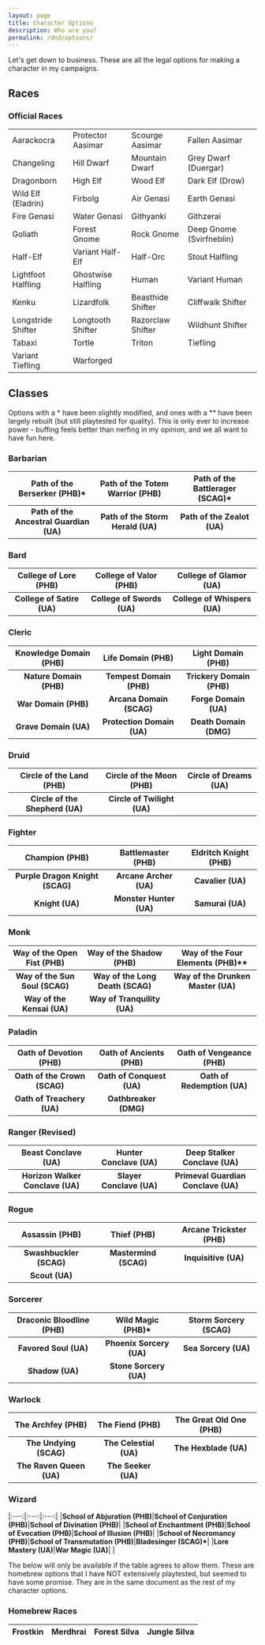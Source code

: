 ```yaml
---
layout: page
title: Character Options
description: Who are you?
permalink: /dnd/options/
---
```

Let's get down to business. These are all the legal options for making a character in my campaigns.

## Races
### Official Races
<table class="tg">
  <tr>
    <td>Aarackocra</td>
    <td> Protector Aasimar</td>
    <td>Scourge Aasimar</td>
    <td>Fallen Aasimar</td>
  </tr>
  <tr>
    <td>Changeling</td>
    <td>Hill Dwarf</td>
    <td>Mountain Dwarf</td>
    <td>Grey Dwarf (Duergar)</td>
  </tr>
  <tr>
    <td>Dragonborn</td>
    <td>High Elf</td>
    <td>Wood Elf</td>
    <td>Dark Elf (Drow)</td>
  </tr>
  <tr>
    <td>Wild Elf (Eladrin)</td>
    <td>Firbolg</td>
    <td>Air Genasi</td>
    <td>Earth Genasi</td>
  </tr>
  <tr>
    <td>Fire Genasi</td>
    <td>Water Genasi</td>
    <td>Githyanki</td>
    <td>Githzerai</td>
  </tr>
  <tr>
    <td>Goliath</td>
    <td>Forest Gnome</td>
    <td>Rock Gnome</td>
    <td>Deep Gnome (Svirfneblin)</td>
  </tr>
  <tr>
    <td>Half-Elf</td>
    <td>Variant Half-Elf</td>
    <td>Half-Orc</td>
    <td>Stout Halfling</td>
  </tr>
  <tr>
    <td>Lightfoot Halfling</td>
    <td>Ghostwise Halfling</td>
    <td>Human</td>
    <td>Variant Human</td>
  </tr>
  <tr>
    <td>Kenku</td>
    <td>Lizardfolk</td>
    <td>Beasthide Shifter</td>
    <td>Cliffwalk Shifter</td>
  </tr>
  <tr>
    <td>Longstride Shifter</td>
    <td>Longtooth Shifter</td>
    <td>Razorclaw Shifter</td>
    <td>Wildhunt Shifter</td>
  </tr>
  <tr>
    <td>Tabaxi</td>
    <td>Tortle</td>
    <td>Triton</td>
    <td>Tiefling</td>
  </tr>
  <tr>
    <td>Variant Tiefling</td>
    <td>Warforged</td>
    <td></td>
    <td></td>
  </tr>
</table>

## Classes
Options with a \* have been slightly modified, and ones with a \*\* have been largely rebuilt (but still playtested for quality). This is only ever to increase power - buffing feels better than nerfing in my opinion, and we all want to have fun here.
### Barbarian
|Path of the Berserker (PHB)\* | Path of the Totem Warrior (PHB) | Path of the Battlerager (SCAG)\*|
|:---:|:---:|:---:|
|**Path of the Ancestral Guardian (UA)**|**Path of the Storm Herald (UA)**|**Path of the Zealot (UA)**|

### Bard
| College of Lore (PHB) | College of Valor (PHB) | College of Glamor (UA) |
|:---:|:---:|:---:|
|**College of Satire (UA)**|**College of Swords (UA)**|**College of Whispers (UA)**|

### Cleric
|Knowledge Domain (PHB)|Life Domain (PHB)|Light Domain (PHB)|
|:---:|:---:|:---:|
|**Nature Domain (PHB)**|**Tempest Domain (PHB)**|**Trickery Domain (PHB)**|
|**War Domain (PHB)**|**Arcana Domain (SCAG)**|**Forge Domain (UA)**|
|**Grave Domain (UA)**|**Protection Domain (UA)**|**Death Domain (DMG)**|

### Druid
|Circle of the Land (PHB)|Circle of the Moon (PHB)|Circle of Dreams (UA)|
|:---:|:---:|:---:|
|**Circle of the Shepherd (UA)**|**Circle of Twilight (UA)**| |

### Fighter
|Champion (PHB)|Battlemaster (PHB)|Eldritch Knight (PHB)
|:---:|:---:|:---:|
|**Purple Dragon Knight (SCAG)**|**Arcane Archer (UA)**|**Cavalier (UA)**|
|**Knight (UA)**|**Monster Hunter (UA)**|**Samurai (UA)**|

### Monk
|Way of the Open Fist (PHB)|Way of the Shadow (PHB)|Way of the Four Elements (PHB)\*\*|
|:---:|:---:|:---:|
|**Way of the Sun Soul (SCAG)**|**Way of the Long Death (SCAG)**|**Way of the Drunken Master (UA)**|
|**Way of the Kensai (UA)**|**Way of Tranquility (UA)**| |

### Paladin
|Oath of Devotion (PHB)|Oath of Ancients (PHB)|Oath of Vengeance (PHB)|
|:---:|:---:|:---:|
|**Oath of the Crown (SCAG)**|**Oath of Conquest (UA)**|**Oath of Redemption (UA)**|
|**Oath of Treachery (UA)**|**Oathbreaker (DMG)**| |

### Ranger (Revised)
|Beast Conclave (UA)|Hunter Conclave (UA)|Deep Stalker Conclave (UA)|
|:---:|:---:|:---:|
|**Horizon Walker Conclave (UA)**|**Slayer Conclave (UA)**|**Primeval Guardian Conclave (UA)**|

### Rogue
|Assassin (PHB)|Thief (PHB)|Arcane Trickster (PHB)|
|:---:|:---:|:---:|
|**Swashbuckler (SCAG)**|**Mastermind (SCAG)**|**Inquisitive (UA)**|
|**Scout (UA)**| | |

### Sorcerer
|Draconic Bloodline (PHB)|Wild Magic (PHB)\*|Storm Sorcery (SCAG)|
|:---:|:---:|:---:|
|**Favored Soul (UA)**|**Phoenix Sorcery (UA)**|**Sea Sorcery (UA)**|
|**Shadow (UA)**|**Stone Sorcery (UA)**| |

### Warlock
|The Archfey (PHB)|The Fiend (PHB)|The Great Old One (PHB)|
|:---:|:---:|:---:|
|**The Undying (SCAG)**|**The Celestial (UA)**|**The Hexblade (UA)**|
|**The Raven Queen (UA)**|**The Seeker (UA)**| |

### Wizard
|:---:|:---:|:---:|
|**School of Abjuration (PHB)**|**School of Conjuration (PHB)**|**School of Divination (PHB)**|
|**School of Enchantment (PHB)**|**School of Evocation (PHB)**|**School of Illusion (PHB)**|
|**School of Necromancy (PHB)**|**School of Transmutation (PHB)**|**Bladesinger (SCAG)\***|
|**Lore Mastery (UA)**|**War Magic (UA)**| |

The below will only be available if the table agrees to allow them. These are homebrew options that I have NOT extensively playtested, but seemed to have some promise. They are in the same document as the rest of my character options.
### Homebrew Races
| Frostkin | Merdhrai | Forest Silva | Jungle Silva |
|:---:|:---:|:---:|:---:|
